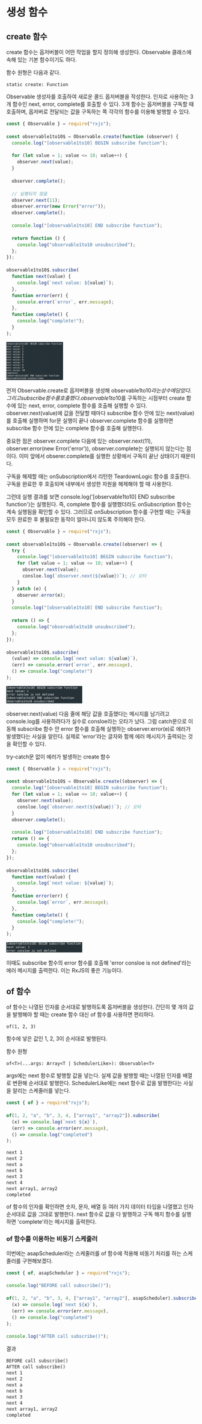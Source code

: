 # 생성 함수

## create 함수

create 함수는 옵저버블이 어떤 작업을 할지 정의해 생성한다. Observable 클래스에 속해 있는 기본 함수이기도 하다.

함수 원형은 다음과 같다.

    static create: Function

Observable 생성자를 호출하여 새로운 콜드 옵저버블을 작성한다. 인자로 사용하는 3개 함수인 next, error, complete를 호출할 수 있다. 3개 함수는 옵저버블을 구독할 때 호출하며, 옵저버로 전달되는 값을 구독하는 쪽 각각의 함수를 이용해 발행할 수 있다.

```js
const { Observable } = require("rxjs");

const observable1to10$ = Observable.create(function (observer) {
  console.log("[observable1to10] BEGIN subscribe function");

  for (let value = 1; value <= 10; value++) {
    observer.next(value);
  }

  observer.complete();

  // 실행되지 않음
  observer.next(11);
  observer.error(new Error("error"));
  observer.complete();

  console.log("[observable1to10] END subscribe function");

  return function () {
    console.log("observable1to10 unsubscribed");
  };
});

observable1to10$.subscribe(
  function next(value) {
    console.log(`next value: ${value}`);
  },
  function error(err) {
    console.error(`error`, err.message);
  },
  function complete() {
    console.log("complete!");
  }
);
```

<img src="./img/create.png" width="30%" />

먼저 Observable.create로 옵저버블을 생성해 observable1to10$라는 상수에 담았다. 그리고 subscribe 함수를 호출했다. observable1to10$를 구독하는 시점부터 create 함수에 있는 next, error, complete 함수를 호출해 실행할 수 있다. observer.next(value)에 값을 전달할 때마다 subscribe 함수 안에 있는 next(value)를 호출해 실행하며 for문 실행이 끝나 observer.complete 함수를 실행하면 subscribe 함수 안에 있는 complete 함수를 호출해 실행한다.

중요한 점은 observer.complete 다음에 있는 observer.next(11), observer.error(new Error('error')), observer.complete는 실행되지 않는다는 점이다. 이미 앞에서 obserer.complete를 실행한 상황에서 구독이 끝난 상태이기 때문이다.

구독을 해제할 때는 onSubscription에서 리턴한 TeardownLogic 함수를 호출한다. 구독을 완료한 후 호출되며 내부에서 생성한 자원을 해제해야 할 때 사용한다.

그런데 실행 결과를 보면 console.log('[observable1to10] END subscribe function')는 실행된다. 즉, complete 함수를 실행했더라도 onSubscription 함수는 계속 실행됨을 확인할 수 있다. 그러므로 onSubscription 함수를 구현할 때는 구독을 모두 완료한 후 불필요한 동작이 얼아니지 않도록 주의해야 한다.

```js
const { Observable } = require("rxjs");

const observable1to10$ = Observable.create((observer) => {
  try {
    console.log("[observable1to10] BEGIN subscribe function");
    for (let value = 1; value <= 10; value++) {
      observer.next(value);
      consloe.log(`observer.next(${value})`); // 오타
    }
  } catch (e) {
    observer.error(e);
  }
  console.log("[observable1to10] END subscribe function");

  return () => {
    console.log("observable1to10 unsubscribed");
  };
});

observable1to10$.subscribe(
  (value) => console.log(`next value: ${value}`),
  (err) => console.error(`error`, err.message),
  () => console.log("complete!")
);
```

<img src="./img/1to10.png" width="40%" />

observer.next(value) 다음 줄에 해당 값을 호출했다는 메시지를 남기려고 console.log를 사용하려다가 실수로 consloe라는 오타가 났다. 그럼 catch문으로 이동해 subscribe 함수 안 error 함수를 호출해 실행하는 observer.error(e)로 에러가 발생했다는 사실을 알린다. 실제로 'error'라는 글자와 함께 에러 메시지가 출력되는 것을 확인할 수 있다.

try-catch문 없이 에러가 발생하는 create 함수

```js
const { Observable } = require("rxjs");

const observable1to10$ = Observable.create((observer) => {
  console.log("[observable1to10] BEGIN subscribe function");
  for (let value = 1; value <= 10; value++) {
    observer.next(value);
    consloe.log(`observer.next(${value})`); // 오타
  }
  observer.complete();

  console.log("[observable1to10] END subscribe function");
  return () => {
    console.log("observable1to10 unsubscribed");
  };
});

observable1to10$.subscribe(
  function next(value) {
    console.log(`next value: ${value}`);
  },
  function error(err) {
    console.log(`error`, err.message);
  },
  function complete() {
    console.log("complete!");
  }
);
```

<img src="./img/notTryCatch.png" width="40%" />

이때도 subscribe 함수의 error 함수를 호출해 'error consloe is not defined'라는 에러 메시지를 출력한다. 이는 RxJS의 좋은 기능이다.

## of 함수

of 함수는 나열된 인자를 순서대로 발행하도록 옵저버블을 생성한다. 간단히 몇 개의 값을 발행해야 할 때는 create 함수 대신 of 함수를 사용하면 편리하다.

    of(1, 2, 3)

함수에 넣은 값인 1, 2, 3이 순서대로 발행된다.

함수 원형

    of<T>(...args: Array<T | SchedulerLike>): Observable<T>

args에는 next 함수로 발행할 값을 넣는다. 실제 값을 발행할 때는 나열된 인자를 배열로 변환해 순서대로 발행한다. SchedulerLike에는 next 함수로 값을 발행한다는 사실을 알리는 스케줄러를 넣는다.

```js
const { of } = require("rxjs");

of(1, 2, "a", "b", 3, 4, ["array1", "array2"]).subscribe(
  (x) => console.log(`next ${x}`),
  (err) => console.error(err.message),
  () => console.log("completed")
);
```

    next 1
    next 2
    next a
    next b
    next 3
    next 4
    next array1, array2
    completed

of 함수의 인자를 확인하면 숫자, 문자, 배열 등 여러 가지 데이터 타입을 나열했고 인자 순서대로 값을 그대로 발행한다. next 함수로 값을 다 발행하고 구독 해지 함수를 실행하면 'complete'라는 메시지를 출력한다.

### of 함수를 이용하는 비동기 스케줄러

이번에는 asapScheduler라는 스케줄러를 of 함수에 적용해 비동기 처리를 하는 스케줄러를 구현해보겠다.

```js
const { of, asapScheduler } = require("rxjs");

console.log("BEFORE call subscribe()");

of(1, 2, "a", "b", 3, 4, ["array1", "array2"], asapScheduler).subscribe(
  (x) => console.log(`next ${x}`),
  (err) => console.error(err.message),
  () => console.log("completed")
);

console.log("AFTER call subscribe()");
```

결과

    BEFORE call subscribe()
    AFTER call subscribe()
    next 1
    next 2
    next a
    next b
    next 3
    next 4
    next array1, array2
    completed
